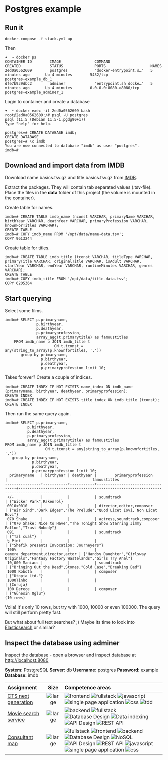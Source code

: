 # Postgres example

## Run it
    docker-compose -f stack.yml up

Then

    ➜  ~ docker ps
    CONTAINER ID        IMAGE               COMMAND                  CREATED             STATUS              PORTS                    NAMES
    2ed0a0562609        postgres            "docker-entrypoint.s…"   5 minutes ago       Up 4 minutes        5432/tcp                 postgres-example_db_1
    dfe7b939dbc2        adminer             "entrypoint.sh docke…"   5 minutes ago       Up 4 minutes        0.0.0.0:8080->8080/tcp   postgres-example_adminer_1

Login to container and create a database

    ➜  ~ docker exec -it 2ed0a0562609 bash
    root@2ed0a0562609:/# psql -U postgres
    psql (11.5 (Debian 11.5-1.pgdg90+1))
    Type "help" for help.
    
    postgres=# CREATE DATABASE imdb;
    CREATE DATABASE
    postgres=# \c imdb
    You are now connected to database "imdb" as user "postgres".
    imdb=#

## Download and import data from IMDB
Download name.basics.tsv.gz and title.basics.tsv.gz from [IMDB](https://datasets.imdbws.com/).

Extract the packages. They will contain tab separated values (.tsv-file).
Place the files in the __data__ folder of this project (the volume is mounted in the container).

Create table for names.

    imdb=# CREATE TABLE imdb_name (nconst VARCHAR, primaryName VARCHAR, birthYear VARCHAR, deathYear VARCHAR, primaryProfession VARCHAR, knownForTitles VARCHAR);
    CREATE TABLE
    imdb=# COPY imdb_name FROM '/opt/data/name-data.tsv';
    COPY 9613244
    
Create table for titles.

    imdb=# CREATE TABLE imdb_title (tconst VARCHAR, titleType VARCHAR, primaryTitle VARCHAR, originalTitle VARCHAR, isAdult VARCHAR, startYear VARCHAR, endYear VARCHAR, runtimeMinutes VARCHAR, genres VARCHAR);
    CREATE TABLE
    imdb=# COPY imdb_title FROM '/opt/data/title-data.tsv';
    COPY 6205364

## Start querying
Select some films.  

    imdb=# SELECT p.primaryname,
                  p.birthyear,
                  p.deathyear,
                  p.primaryprofession,
                  array_agg(t.primarytitle) as famoustitles
        FROM imdb_name p JOIN imdb_title t
                          ON t.tconst = any(string_to_array(p.knownfortitles, ','))
           group by primaryname,
                    p.birthyear,
                    p.deathyear,
                    p.primaryprofession limit 10;
                    
Takes forever? Create a couple of indices.                     

    imdb=# CREATE INDEX IF NOT EXISTS name_index ON imdb_name (primaryname, birthyear, deathyear, primaryprofession);
    CREATE INDEX
    imdb=# CREATE INDEX IF NOT EXISTS title_index ON imdb_title (tconst);
    CREATE INDEX

Then run the same query again.

    imdb=# SELECT p.primaryname,
              p.birthyear,
              p.deathyear,
              p.primaryprofession,
              array_agg(t.primarytitle) as famoustitles
    FROM imdb_name p JOIN imdb_title t
                      ON t.tconst = any(string_to_array(p.knownfortitles, ','))
       group by primaryname,
                p.birthyear,
                p.deathyear,
                p.primaryprofession limit 10;
      primaryname   | birthyear | deathyear |        primaryprofession         |                                      famoustitles
    ----------------+-----------+-----------+----------------------------------+----------------------------------------------------------------------------------------
     +/-            |           |           | soundtrack                       | {"Wicker Park",Rakenrol}
     0010x0010      |           |           | director,editor,composer         | {"Wir Sind","Dark Edges","The Prelude","Quod Licet Iovi, Non Licet Bovi"}
     070 Shake      |           |           | actress,soundtrack,composer      | {"070 Shake: Nice to Have","The Tonight Show Starring Jimmy Fallon","Trust Nobody"}
     091            |           |           | soundtrack                       | {"Tal cual"}
     ½ Pint         |           |           |                                  | {"Shefik presents Invocation: Journeyers"}
     100%           |           |           | camera_department,director,actor | {"Handsy Daughter","Girlsway Originals","Fantasy Factory Wastelands","Girls Try Anal"}
     10,000 Maniacs |           |           | soundtrack                       | {"Bringing Out the Dead",Stones,"Cold Case","Breaking Bad"}
     1000 Robota    |           |           | composer                         | {"Utopia Ltd."}
     1000Tinho      |           |           |                                  | {Coruja}
     100 Derece     |           |           | composer                         | {"Günesin Oglu"}
    (10 rows)
    
Voila! It's only 10 rows, but try with 1000, 10000 or even 100000. The query will still perform pretty fast. 

But what about full text searches? ;) Maybe its time to look into [Elasticsearch](https://www.elastic.co) or similar?

## Inspect the database using adminer 
Inspect the database - open a browser and inspect database at [http://localhost:8080](http://localhost:8080)
    
__System:__ PostgreSQL 
__Server:__ db
__Username:__ postgres 
__Password:__ example
__Database:__ imdb

Assignment | Size | Competence areas
:--- | :---: | :---
[CTS next generation](https://github.com/cygni/competence/tree/master/cts-nextgen) | ![large](https://img.shields.io/badge/size-large-red.svg?longCache=true&style=flat)  | ![frontend](https://img.shields.io/badge/Frontend-blueviolet.svg?longCache=true&style=flat) ![fullstack](https://img.shields.io/badge/Fullstack-red.svg?longCache=true&style=flat) ![javascript](https://img.shields.io/badge/JavaScript-informational.svg?longCache=true&style=flat) ![single page application](https://img.shields.io/badge/Single_Page_Application-important.svg?longCache=true&style=flat) ![css](https://img.shields.io/badge/CSS-9cf.svg?longCache=true&style=flat) ![tdd](https://img.shields.io/badge/Test_Driven_Development-success.svg?longCache=true&style=flat)
[Movie search service](https://github.com/cygni/competence/tree/master/movie-search-service) | ![large](https://img.shields.io/badge/size-large-red.svg?longCache=true&style=flat) | ![backend](https://img.shields.io/badge/Backend-blue.svg?longCache=true&style=flat) ![fullstack](https://img.shields.io/badge/Fullstack-red.svg?longCache=true&style=flat) ![Database Design](https://img.shields.io/badge/Database_Design-darkred.svg?longCache=true&style=flat) ![Data indexing](https://img.shields.io/badge/Data_Indexing-darkgreen.svg?longCache=true&style=flat) ![API Design](https://img.shields.io/badge/API_Design-purple.svg?longCache=true&style=flat) ![REST API](https://img.shields.io/badge/REST_API-darkblue.svg?longCache=true&style=flat)
[Consultant map](https://github.com/cygni/competence/tree/master/consultant-map) | ![large](https://img.shields.io/badge/size-large-red.svg?longCache=true&style=flat) | ![fullstack](https://img.shields.io/badge/Fullstack-red.svg?longCache=true&style=flat) ![frontend](https://img.shields.io/badge/Frontend-blueviolet.svg?longCache=true&style=flat) ![backend](https://img.shields.io/badge/Backend-blue.svg?longCache=true&style=flat) ![Database Design](https://img.shields.io/badge/Database_Design-darkred.svg?longCache=true&style=flat) ![NoSQL](https://img.shields.io/badge/NoSQL-yellowgreen.svg?longCache=true&style=flat) ![API Design](https://img.shields.io/badge/API_Design-purple.svg?longCache=true&style=flat) ![REST API](https://img.shields.io/badge/REST_API-darkblue.svg?longCache=true&style=flat) ![javascript](https://img.shields.io/badge/JavaScript-informational.svg?longCache=true&style=flat) ![single page application](https://img.shields.io/badge/Single_Page_Application-important.svg?longCache=true&style=flat) ![css](https://img.shields.io/badge/CSS-9cf.svg?longCache=true&style=flat)
